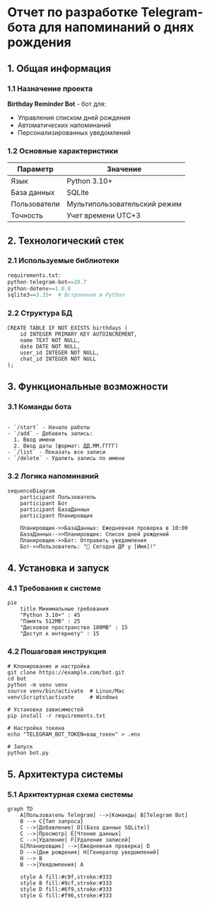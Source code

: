 # Отчет по разработке Telegram-бота для напоминаний о днях рождения

## 1. Общая информация

### 1.1 Назначение проекта
**Birthday Reminder Bot** - бот для:
- Управления списком дней рождения
- Автоматических напоминаний
- Персонализированных уведомлений

### 1.2 Основные характеристики
| Параметр       | Значение                     |
|----------------|-----------------------------|
| Язык           | Python 3.10+                |
| База данных    | SQLite                      |
| Пользователи   | Мультипользовательский режим|
| Точность       | Учет времени UTC+3          |

## 2. Технологический стек

### 2.1 Используемые библиотеки
```python  
requirements.txt:
python-telegram-bot==20.7
python-dotenv==1.0.0
sqlite3==3.35+  # Встроенная в Python
```
### 2.2 Структура БД

```
CREATE TABLE IF NOT EXISTS birthdays (
    id INTEGER PRIMARY KEY AUTOINCREMENT,
    name TEXT NOT NULL,
    date DATE NOT NULL,
    user_id INTEGER NOT NULL,
    chat_id INTEGER NOT NULL
);
```
## 3. Функциональные возможности
### 3.1 Команды бота
```

- `/start` - Начало работы
- `/add` - Добавить запись:
  1. Ввод имени
  2. Ввод даты (формат: ДД.ММ.ГГГГ)
- `/list` - Показать все записи
- `/delete` - Удалить запись по имени
```
### 3.2 Логика напоминаний
```mermaid
sequenceDiagram
    participant Пользователь
    participant Бот
    participant БазаДанных
    participant Планировщик
    
    Планировщик->>БазаДанных: Ежедневная проверка в 10:00
    БазаДанных-->>Планировщик: Список дней рождений
    Планировщик->>Бот: Отправить уведомления
    Бот->>Пользователь: "🎉 Сегодня ДР у [Имя]!"

```
## 4. Установка и запуск

### 4.1 Требования к системе
```mermaid
pie
    title Минимальные требования
    "Python 3.10+" : 45
    "Память 512MB" : 25
    "Дисковое пространство 100MB" : 15
    "Доступ к интернету" : 15
```
### 4.2 Пошаговая инструкция
```
# Клонирование и настройка
git clone https://example.com/bot.git
cd bot
python -m venv venv
source venv/bin/activate  # Linux/Mac
venv\Scripts\activate     # Windows

# Установка зависимостей
pip install -r requirements.txt

# Настройка токена
echo "TELEGRAM_BOT_TOKEN=ваш_токен" > .env

# Запуск
python bot.py
```
## 5. Архитектура системы
### 5.1 Архитектурная схема системы
```mermaid
graph TD
    A[Пользователь Telegram] -->|Команды| B[Telegram Bot]
    B --> C{Тип запроса}
    C -->|Добавление| D[(База данных SQLite)]
    C -->|Просмотр| E[Чтение данных]
    C -->|Удаление| F[Удаление записей]
    G[Планировщик] -->|Ежедневная проверка| D
    D -->|Дни рождения| H[Генератор уведомлений]
    H --> B
    B -->|Уведомления| A

    style A fill:#c9f,stroke:#333
    style B fill:#9cf,stroke:#333
    style D fill:#6f9,stroke:#333
    style G fill:#f96,stroke:#333
```
